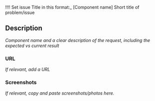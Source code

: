!!!! Set issue Title in this format:_ [Component name] Short title of problem/issue

## Description 

_Component name and a clear description of the request, including the expected vs current result_

### URL

_If relevant, add a URL_

### Screenshots

_If relevant, copy and paste screenshots/photos here._

